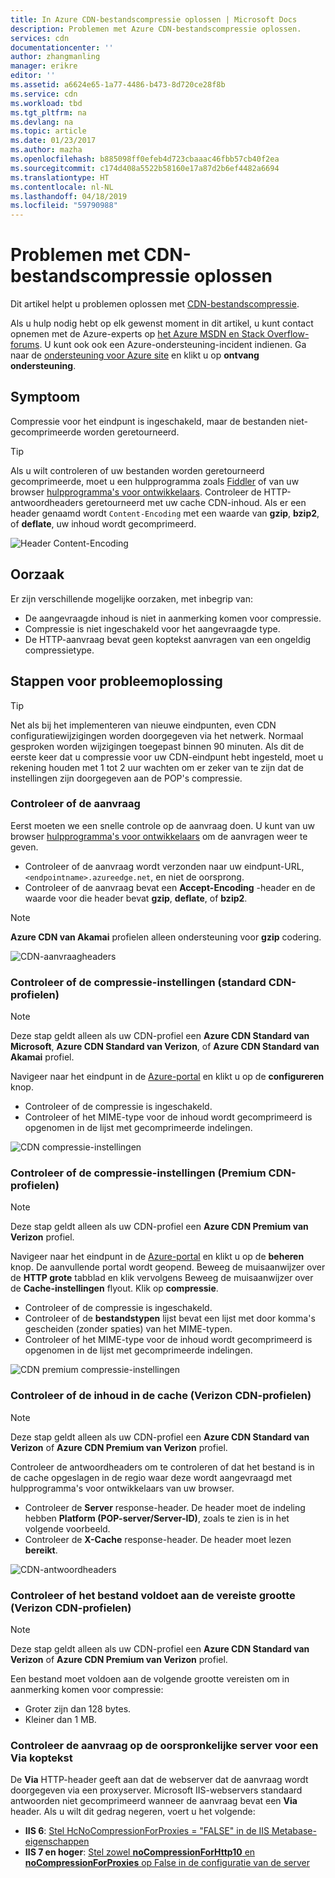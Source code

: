 ```yaml
---
title: In Azure CDN-bestandscompressie oplossen | Microsoft Docs
description: Problemen met Azure CDN-bestandscompressie oplossen.
services: cdn
documentationcenter: ''
author: zhangmanling
manager: erikre
editor: ''
ms.assetid: a6624e65-1a77-4486-b473-8d720ce28f8b
ms.service: cdn
ms.workload: tbd
ms.tgt_pltfrm: na
ms.devlang: na
ms.topic: article
ms.date: 01/23/2017
ms.author: mazha
ms.openlocfilehash: b885098ff0efeb4d723cbaaac46fbb57cb40f2ea
ms.sourcegitcommit: c174d408a5522b58160e17a87d2b6ef4482a6694
ms.translationtype: HT
ms.contentlocale: nl-NL
ms.lasthandoff: 04/18/2019
ms.locfileid: "59790988"
---
```

# <a name="troubleshooting-cdn-file-compression"></a>Problemen met CDN-bestandscompressie oplossen
Dit artikel helpt u problemen oplossen met [CDN-bestandscompressie](cdn-improve-performance.md).

Als u hulp nodig hebt op elk gewenst moment in dit artikel, u kunt contact opnemen met de Azure-experts op [het Azure MSDN en Stack Overflow-forums](https://azure.microsoft.com/support/forums/). U kunt ook ook een Azure-ondersteuning-incident indienen. Ga naar de [ondersteuning voor Azure site](https://azure.microsoft.com/support/options/) en klikt u op **ontvang ondersteuning**.

## <a name="symptom"></a>Symptoom
Compressie voor het eindpunt is ingeschakeld, maar de bestanden niet-gecomprimeerde worden geretourneerd.

> [!TIP]
> Als u wilt controleren of uw bestanden worden geretourneerd gecomprimeerde, moet u een hulpprogramma zoals [Fiddler](https://www.telerik.com/fiddler) of van uw browser [hulpprogramma's voor ontwikkelaars](https://developer.microsoft.com/microsoft-edge/platform/documentation/f12-devtools-guide/).  Controleer de HTTP-antwoordheaders geretourneerd met uw cache CDN-inhoud.  Als er een header genaamd wordt `Content-Encoding` met een waarde van **gzip**, **bzip2**, of **deflate**, uw inhoud wordt gecomprimeerd.
> 
> ![Header Content-Encoding](./media/cdn-troubleshoot-compression/cdn-content-header.png)
> 
> 

## <a name="cause"></a>Oorzaak
Er zijn verschillende mogelijke oorzaken, met inbegrip van:

* De aangevraagde inhoud is niet in aanmerking komen voor compressie.
* Compressie is niet ingeschakeld voor het aangevraagde type.
* De HTTP-aanvraag bevat geen koptekst aanvragen van een ongeldig compressietype.

## <a name="troubleshooting-steps"></a>Stappen voor probleemoplossing
> [!TIP]
> Net als bij het implementeren van nieuwe eindpunten, even CDN configuratiewijzigingen worden doorgegeven via het netwerk.  Normaal gesproken worden wijzigingen toegepast binnen 90 minuten.  Als dit de eerste keer dat u compressie voor uw CDN-eindpunt hebt ingesteld, moet u rekening houden met 1 tot 2 uur wachten om er zeker van te zijn dat de instellingen zijn doorgegeven aan de POP's compressie. 
> 
> 

### <a name="verify-the-request"></a>Controleer of de aanvraag
Eerst moeten we een snelle controle op de aanvraag doen.  U kunt van uw browser [hulpprogramma's voor ontwikkelaars](https://developer.microsoft.com/microsoft-edge/platform/documentation/f12-devtools-guide/) om de aanvragen weer te geven.

* Controleer of de aanvraag wordt verzonden naar uw eindpunt-URL, `<endpointname>.azureedge.net`, en niet de oorsprong.
* Controleer of de aanvraag bevat een **Accept-Encoding** -header en de waarde voor die header bevat **gzip**, **deflate**, of **bzip2**.

> [!NOTE]
> **Azure CDN van Akamai** profielen alleen ondersteuning voor **gzip** codering.
> 
> 

![CDN-aanvraagheaders](./media/cdn-troubleshoot-compression/cdn-request-headers.png)

### <a name="verify-compression-settings-standard-cdn-profiles"></a>Controleer of de compressie-instellingen (standard CDN-profielen)
> [!NOTE]
> Deze stap geldt alleen als uw CDN-profiel een **Azure CDN Standard van Microsoft**, **Azure CDN Standard van Verizon**, of **Azure CDN Standard van Akamai** profiel. 
> 
> 

Navigeer naar het eindpunt in de [Azure-portal](https://portal.azure.com) en klikt u op de **configureren** knop.

* Controleer of de compressie is ingeschakeld.
* Controleer of het MIME-type voor de inhoud wordt gecomprimeerd is opgenomen in de lijst met gecomprimeerde indelingen.

![CDN compressie-instellingen](./media/cdn-troubleshoot-compression/cdn-compression-settings.png)

### <a name="verify-compression-settings-premium-cdn-profiles"></a>Controleer of de compressie-instellingen (Premium CDN-profielen)
> [!NOTE]
> Deze stap geldt alleen als uw CDN-profiel een **Azure CDN Premium van Verizon** profiel.
> 
> 

Navigeer naar het eindpunt in de [Azure-portal](https://portal.azure.com) en klikt u op de **beheren** knop.  De aanvullende portal wordt geopend.  Beweeg de muisaanwijzer over de **HTTP grote** tabblad en klik vervolgens Beweeg de muisaanwijzer over de **Cache-instellingen** flyout.  Klik op **compressie**. 

* Controleer of de compressie is ingeschakeld.
* Controleer of de **bestandstypen** lijst bevat een lijst met door komma's gescheiden (zonder spaties) van het MIME-typen.
* Controleer of het MIME-type voor de inhoud wordt gecomprimeerd is opgenomen in de lijst met gecomprimeerde indelingen.

![CDN premium compressie-instellingen](./media/cdn-troubleshoot-compression/cdn-compression-settings-premium.png)

### <a name="verify-the-content-is-cached-verizon-cdn-profiles"></a>Controleer of de inhoud in de cache (Verizon CDN-profielen)
> [!NOTE]
> Deze stap geldt alleen als uw CDN-profiel een **Azure CDN Standard van Verizon** of **Azure CDN Premium van Verizon** profiel.
> 
> 

Controleer de antwoordheaders om te controleren of dat het bestand is in de cache opgeslagen in de regio waar deze wordt aangevraagd met hulpprogramma's voor ontwikkelaars van uw browser.

* Controleer de **Server** response-header.  De header moet de indeling hebben **Platform (POP-server/Server-ID)**, zoals te zien is in het volgende voorbeeld.
* Controleer de **X-Cache** response-header.  De header moet lezen **bereikt**.  

![CDN-antwoordheaders](./media/cdn-troubleshoot-compression/cdn-response-headers.png)

### <a name="verify-the-file-meets-the-size-requirements-verizon-cdn-profiles"></a>Controleer of het bestand voldoet aan de vereiste grootte (Verizon CDN-profielen)
> [!NOTE]
> Deze stap geldt alleen als uw CDN-profiel een **Azure CDN Standard van Verizon** of **Azure CDN Premium van Verizon** profiel.
> 
> 

Een bestand moet voldoen aan de volgende grootte vereisten om in aanmerking komen voor compressie:

* Groter zijn dan 128 bytes.
* Kleiner dan 1 MB.

### <a name="check-the-request-at-the-origin-server-for-a-via-header"></a>Controleer de aanvraag op de oorspronkelijke server voor een **Via** koptekst
De **Via** HTTP-header geeft aan dat de webserver dat de aanvraag wordt doorgegeven via een proxyserver.  Microsoft IIS-webservers standaard antwoorden niet gecomprimeerd wanneer de aanvraag bevat een **Via** header.  Als u wilt dit gedrag negeren, voert u het volgende:

* **IIS 6**: [Stel HcNoCompressionForProxies = "FALSE" in de IIS Metabase-eigenschappen](/previous-versions/iis/6.0-sdk/ms525390(v=vs.90))
* **IIS 7 en hoger**: [Stel zowel **noCompressionForHttp10** en **noCompressionForProxies** op False in de configuratie van de server](http://www.iis.net/configreference/system.webserver/httpcompression)

